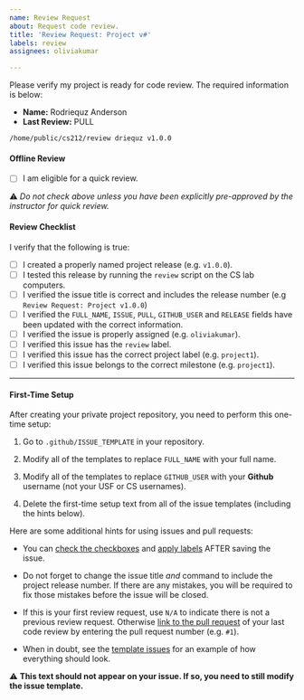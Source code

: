 ```yaml
---
name: Review Request
about: Request code review.
title: 'Review Request: Project v#'
labels: review
assignees: oliviakumar

---
```


Please verify my project is ready for code review. The required information is below:

  - **Name:** Rodriequz Anderson
  - **Last Review:** PULL

```
/home/public/cs212/review driequz v1.0.0
```

#### Offline Review

  - [ ] I am eligible for a quick review.

:warning: *Do not check above unless you have been explicitly pre-approved by the instructor for quick review.*

#### Review Checklist

I verify that the following is true:

  - [ ] I created a properly named project release (e.g. `v1.0.0`).
  - [ ] I tested this release by running the `review` script on the CS lab computers.
  - [ ] I verified the issue title is correct and includes the release number (e.g `Review Request: Project v1.0.0`)
  - [ ] I verified the `FULL_NAME`, `ISSUE`, `PULL`, `GITHUB_USER` and `RELEASE` fields have been updated with the correct information.
  - [ ] I verified the issue is properly assigned (e.g. `oliviakumar`).
  - [ ] I verified this issue has the `review` label.
  - [ ] I verified this issue has the correct project label (e.g. `project1`).
  - [ ] I verified this issue belongs to the correct milestone (e.g. `project1`).

----

#### First-Time Setup

After creating your private project repository, you need to perform this one-time setup:

  1. Go to `.github/ISSUE_TEMPLATE` in your repository.

  2. Modify all of the templates to replace `FULL_NAME` with your full name.

  3. Modify all of the templates to replace `GITHUB_USER` with your **Github** username (not your USF or CS usernames).

  4. Delete the first-time setup text from all of the issue templates (including the hints below).

Here are some additional hints for using issues and pull requests:

  - You can [check the checkboxes](https://help.github.com/articles/about-task-lists/) and [apply labels](https://help.github.com/en/articles/applying-labels-to-issues-and-pull-requests) AFTER saving the issue.

  - Do not forget to change the issue title *and* command to include the project release number. If there are any mistakes, you will be required to fix those mistakes before the issue will be closed.

  - If this is your first review request, use `N/A` to indicate there is not a previous review request. Otherwise [link to the pull request](https://help.github.com/en/articles/autolinked-references-and-urls) of your last code review  by entering the pull request number (e.g. `#1`).

  - When in doubt, see the [template issues](https://github.com/usf-cs212-fall2019/template-project/issues?utf8=%E2%9C%93&q=is%3Aissue) for an example of how everything should look.

:warning: **This text should not appear on your issue. If so, you need to still modify the issue template.**
